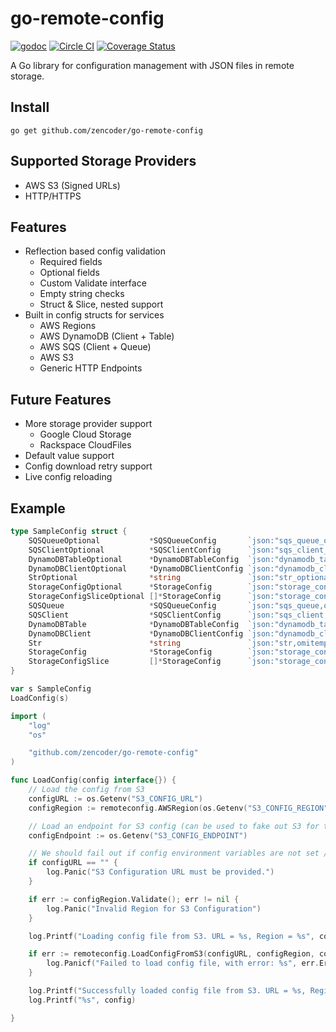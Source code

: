 # go-remote-config

[![godoc](https://godoc.org/github.com/zencoder/go-remote-config?status.svg)](http://godoc.org/github.com/zencoder/go-remote-config)
[![Circle CI](https://circleci.com/gh/zencoder/go-remote-config.svg?style=svg)](https://circleci.com/gh/zencoder/go-remote-config)
[![Coverage Status](https://coveralls.io/repos/zencoder/go-remote-config/badge.svg?branch=master&t=VFcsMv)](https://coveralls.io/r/zencoder/go-remote-config?branch=master)

A Go library for configuration management with JSON files in remote storage.

Install
-------
	go get github.com/zencoder/go-remote-config

Supported Storage Providers
-------
* AWS S3 (Signed URLs)
* HTTP/HTTPS

Features
-------
* Reflection based config validation
  * Required fields
  * Optional fields
  * Custom Validate interface
  * Empty string checks
  * Struct & Slice, nested support
* Built in config structs for services
  * AWS Regions
  * AWS DynamoDB (Client + Table)
  * AWS SQS (Client + Queue)
  * AWS S3
  * Generic HTTP Endpoints

Future Features
-------
* More storage provider support
  * Google Cloud Storage
  * Rackspace CloudFiles
* Default value support
* Config download retry support
* Live config reloading

Example
-------
```go
type SampleConfig struct {
	SQSQueueOptional           *SQSQueueConfig       `json:"sqs_queue_optional,omitempty" remoteconfig:"optional"`
	SQSClientOptional          *SQSClientConfig      `json:"sqs_client_optional,omitempty" remoteconfig:"optional"`
	DynamoDBTableOptional      *DynamoDBTableConfig  `json:"dynamodb_table_optional,omitempty" remoteconfig:"optional"`
	DynamoDBClientOptional     *DynamoDBClientConfig `json:"dynamodb_client_optional,omitempty" remoteconfig:"optional"`
	StrOptional                *string               `json:"str_optional,omitempty" remoteconfig:"optional"`
	StorageConfigOptional      *StorageConfig        `json:"storage_config_optional,omitempty" remoteconfig:"optional"`
	StorageConfigSliceOptional []*StorageConfig      `json:"storage_config_slice_optional,omitempty" remoteconfig:"optional"`
	SQSQueue                   *SQSQueueConfig       `json:"sqs_queue,omitempty"`
	SQSClient                  *SQSClientConfig      `json:"sqs_client,omitempty"`
	DynamoDBTable              *DynamoDBTableConfig  `json:"dynamodb_table,omitempty"`
	DynamoDBClient             *DynamoDBClientConfig `json:"dynamodb_client,omitempty"`
	Str                        *string               `json:"str,omitempty"`
	StorageConfig              *StorageConfig        `json:"storage_config,omitempty"`
	StorageConfigSlice         []*StorageConfig      `json:"storage_config_slice,omitempty"`
}

var s SampleConfig
LoadConfig(s)

import (
	"log"
	"os"

	"github.com/zencoder/go-remote-config"
)

func LoadConfig(config interface{}) {
	// Load the config from S3
	configURL := os.Getenv("S3_CONFIG_URL")
	configRegion := remoteconfig.AWSRegion(os.Getenv("S3_CONFIG_REGION"))

	// Load an endpoint for S3 config (can be used to fake out S3 for testing)
	configEndpoint := os.Getenv("S3_CONFIG_ENDPOINT")

	// We should fail out if config environment variables are not set / valid
	if configURL == "" {
		log.Panic("S3 Configuration URL must be provided.")
	}

	if err := configRegion.Validate(); err != nil {
		log.Panic("Invalid Region for S3 Configuration")
	}

	log.Printf("Loading config file from S3. URL = %s, Region = %s", configURL, configRegion)

	if err := remoteconfig.LoadConfigFromS3(configURL, configRegion, configEndpoint, config); err != nil {
		log.Panicf("Failed to load config file, with error: %s", err.Error())
	}

	log.Printf("Successfully loaded config file from S3. URL = %s, Region = %s", configURL, configRegion)
	log.Printf("%s", config)

}
```
